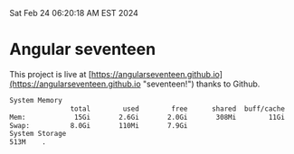 Sat Feb 24 06:20:18 AM EST 2024

# Angular seventeen


This project is live at [https://angularseventeen.github.io](https://angularseventeen.github.io "seventeen!") thanks to Github.

```bash
System Memory
               total        used        free      shared  buff/cache   available
Mem:            15Gi       2.6Gi       2.0Gi       308Mi        11Gi        12Gi
Swap:          8.0Gi       110Mi       7.9Gi
System Storage
513M	.
